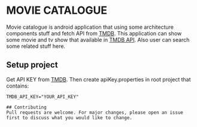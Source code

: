 # MOVIE CATALOGUE
Movie catalogue is android application that using some architecture components stuff and fetch API from [TMDB](https://www.themoviedb.org/).
This application can show some movie and tv show that available in [TMDB API](https://developers.themoviedb.org/3). Also user can search some related stuff here.

## Setup project
Get API KEY from [TMDB](https://www.themoviedb.org/). Then create apiKey.properties in root project that contains:
```
TMDB_API_KEY="YOUR_API_KEY"

## Contributing
Pull requests are welcome. For major changes, please open an issue first to discuss what you would like to change.